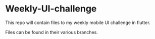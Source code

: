 # Weekly-UI-challenge
This repo will contain files to my weekly mobile UI challenge in flutter.

Files can be found in their various branches.
